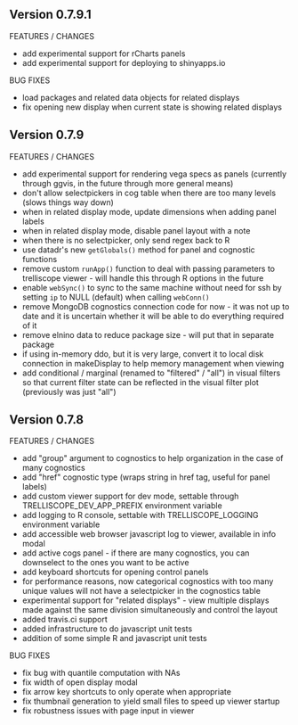 Version 0.7.9.1
-------------------------------------------------------------------------------

FEATURES / CHANGES

- add experimental support for rCharts panels
- add experimental support for deploying to shinyapps.io

BUG FIXES

- load packages and related data objects for related displays
- fix opening new display when current state is showing related displays


Version 0.7.9
-------------------------------------------------------------------------------

FEATURES / CHANGES

- add experimental support for rendering vega specs as panels (currently 
  through ggvis, in the future through more general means)
- don't allow selectpickers in cog table when there are too many levels (slows 
  things way down)
- when in related display mode, update dimensions when adding panel labels
- when in related display mode, disable panel layout with a note
- when there is no selectpicker, only send regex back to R
- use datadr's new `getGlobals()` method for panel and cognostic functions
- remove custom `runApp()` function to deal with passing parameters to 
  trelliscope viewer - will handle this through R options in the future
- enable `webSync()` to sync to the same machine without need for ssh
  by setting `ip` to NULL (default) when calling `webConn()`
- remove MongoDB cognostics connection code for now - it was not up to date and
  it is uncertain whether it will be able to do everything required of it
- remove elnino data to reduce package size - will put that in separate package
- if using in-memory ddo, but it is very large, convert it to local disk 
  connection in makeDisplay to help memory management when viewing
- add conditional / marginal (renamed to "filtered" / "all") in visual filters
  so that current filter state can be reflected in the visual filter plot 
  (previously was just "all")

Version 0.7.8
-------------------------------------------------------------------------------

FEATURES / CHANGES

- add "group" argument to cognostics to help organization in the case of many 
  cognostics
- add "href" cognostic type (wraps string in href tag, useful for panel labels)
- add custom viewer support for dev mode, settable through 
  TRELLISCOPE_DEV_APP_PREFIX environment variable
- add logging to R console, settable with TRELLISCOPE_LOGGING environment 
  variable
- add accessible web browser javascript log to viewer, available in info modal
- add active cogs panel - if there are many cognostics, you can downselect to 
  the ones you want to be active
- add keyboard shortcuts for opening control panels
- for performance reasons, now categorical cognostics with too many unique 
  values will not have a selectpicker in the cognostics table
- experimental support for "related displays" - view multiple displays made 
  against the same division simultaneously and control the layout
- added travis.ci support
- added infrastructure to do javascript unit tests
- addition of some simple R and javascript unit tests

BUG FIXES

- fix bug with quantile computation with NAs
- fix width of open display modal
- fix arrow key shortcuts to only operate when appropriate
- fix thumbnail generation to yield small files to speed up viewer startup
- fix robustness issues with page input in viewer


